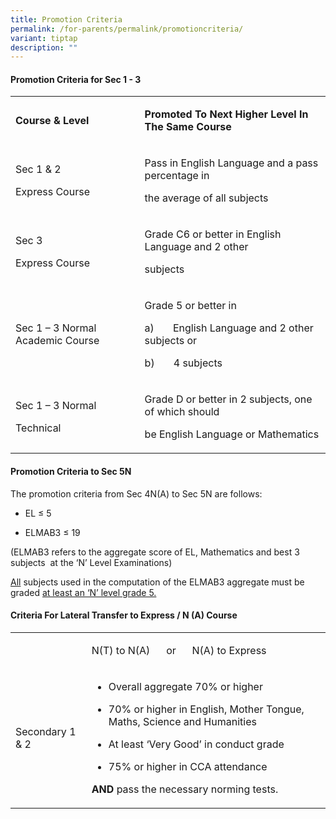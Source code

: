 ```yaml
---
title: Promotion Criteria
permalink: /for-parents/permalink/promotioncriteria/
variant: tiptap
description: ""
---
```

<h4>Promotion Criteria for Sec 1 - 3</h4>
<table>
<tbody>
<tr>
<td rowspan="1" colspan="1">
<p><strong>Course &amp; Level</strong>
</p>
</td>
<td rowspan="1" colspan="1">
<p><strong>Promoted To Next Higher Level In The Same Course</strong>
</p>
</td>
</tr>
<tr>
<td rowspan="1" colspan="1">
<p>Sec 1 &amp; 2</p>
<p>Express Course</p>
</td>
<td rowspan="1" colspan="1">
<p>Pass in English Language and a pass percentage in</p>
<p>the average of all subjects</p>
</td>
</tr>
<tr>
<td rowspan="1" colspan="1">
<p>Sec 3</p>
<p>Express Course</p>
</td>
<td rowspan="1" colspan="1">
<p>Grade C6 or better in English Language and 2 other</p>
<p>subjects</p>
</td>
</tr>
<tr>
<td rowspan="1" colspan="1">
<p>Sec 1 – 3 Normal Academic Course</p>
</td>
<td rowspan="1" colspan="1">
<p>Grade 5 or better in</p>
<p>a)&nbsp;&nbsp;&nbsp;&nbsp;&nbsp;&nbsp; English Language and 2 other subjects
or</p>
<p>b)&nbsp;&nbsp;&nbsp;&nbsp;&nbsp;&nbsp; 4 subjects</p>
</td>
</tr>
<tr>
<td rowspan="1" colspan="1">
<p>Sec 1 – 3 Normal</p>
<p>Technical</p>
</td>
<td rowspan="1" colspan="1">
<p>Grade D or better in 2 subjects, one of which should</p>
<p>be English Language or Mathematics</p>
</td>
</tr>
</tbody>
</table>
<p></p>
<h4><strong>Promotion Criteria to Sec 5N</strong></h4>
<p>The promotion criteria from Sec 4N(A) to Sec 5N are follows:</p>
<ul data-tight="true" class="tight">
<li>
<p>EL ≤ 5</p>
</li>
<li>
<p>ELMAB3 ≤ 19</p>
</li>
</ul>
<p>(ELMAB3 refers to the aggregate score of EL, Mathematics and best 3 subjects&nbsp;
at the ‘N’ Level Examinations)</p>
<p><u>All</u> subjects used in the computation of the ELMAB3 aggregate must
be graded <u>at least an ‘N’ level grade 5.</u>
</p>
<h4><strong>Criteria For Lateral Transfer to Express / N (A) Course</strong></h4>
<p></p>
<table>
<tbody>
<tr>
<th rowspan="1" colspan="1">
<p></p>
</th>
<td rowspan="1" colspan="1">
<p>N(T) to N(A)&nbsp;&nbsp;&nbsp;&nbsp;&nbsp; or&nbsp;&nbsp;&nbsp;&nbsp;&nbsp;
N(A) to Express</p>
</td>
</tr>
<tr>
<td rowspan="1" colspan="1">
<p>Secondary 1 &amp; 2</p>
</td>
<td rowspan="1" colspan="1">
<ul data-tight="true" class="tight">
<li>
<p>Overall aggregate 70% or higher</p>
</li>
<li>
<p>70% or higher in English, Mother Tongue, Maths, Science and Humanities</p>
</li>
<li>
<p>At least ‘Very Good’ in conduct grade</p>
</li>
<li>
<p>75% or higher in CCA attendance</p>
</li>
</ul>
<p><strong>AND </strong>pass the necessary norming tests.</p>
</td>
</tr>
</tbody>
</table>
<p></p>
<p></p>